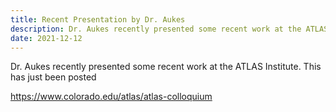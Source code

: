 ```yaml
---
title: Recent Presentation by Dr. Aukes
description: Dr. Aukes recently presented some recent work at the ATLAS Institute
date: 2021-12-12
---
```


Dr. Aukes recently presented some recent work at the ATLAS Institute.  This has just been posted

<https://www.colorado.edu/atlas/atlas-colloquium>
